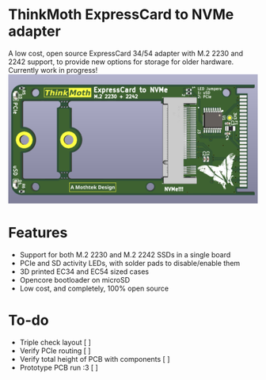 # ThinkMoth ExpressCard to NVMe adapter
A low cost, open source ExpressCard 34/54 adapter with M.2 2230 and 2242 support, to provide new options for storage for older hardware. Currently work in progress!
![BoardRender](https://github.com/mothenjoyer69/thinkmoth-expresscard/blob/main/photos/ThinkMoth-Kicad_render_140625.png)

# Features
- Support for both M.2 2230 and M.2 2242 SSDs in a single board
- PCIe and SD activity LEDs, with solder pads to disable/enable them
- 3D printed EC34 and EC54 sized cases
- Opencore bootloader on microSD
- Low cost, and completely, 100% open source

# To-do
- Triple check layout [ ]
- Verify PCIe routing [ ]
- Verify total height of PCB with components [ ]
- Prototype PCB run :3 [ ]
